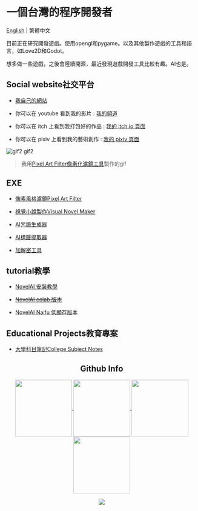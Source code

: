 # 一個台灣的程序開發者
[English](https://github.com/JingShing/JingShing/blob/main/README.md) | 繁體中文

目前正在研究開發遊戲。使用opengl和pygame。以及其他製作遊戲的工具和語言，如Love2D和Godot。

想多做一些遊戲，之後會陸續開源，最近發現遊戲開發工具比較有趣。AI也是。

## Social website社交平台
* [我自己的網站](https://jingshing.com/)

* 你可以在 youtube 看到我的影片 : [我的頻道](https://www.youtube.com/channel/UC2cU-8zZmT8uXfjdTQqD7QQ)

* 你可以在 itch 上看到我打包好的作品 : [我的 itch.io 頁面](https://jingshing.itch.io/)

* 你可以在 pixiv 上看到我的藝術創作 : [我的 pixiv 頁面](https://www.pixiv.net/users/17213989)

![gif2 gif2](https://github.com/JingShing/Pixel-Art-transform-in-python/blob/main/sample/gif2.gif)
> 我用[Pixel Art Filter像素化濾鏡工具](https://jingshing.itch.io/pixel-art-filter)製作的gif

## EXE

* [像素風格濾鏡Pixel Art Filter](https://jingshing.itch.io/pixel-art-filter)

* [視覺小說製作Visual Novel Maker](https://github.com/JingShing/Visual-Novel-Editor)

* [AI咒語生成器](https://github.com/JingShing/AI-Drawing-Spell-Generator)

* [AI標籤提取器](https://github.com/JingShing/AI-image-tag-extractor)

* [加解密工具](https://github.com/JingShing/Encryptor-Decryptor)

## tutorial教學
* [NovelAI 安裝教學](https://github.com/JingShing/NovelAI-installation-tutorial)

* ~~[NovelAI colab 版本](https://github.com/JingShing/novelai-colab-ver)~~

* [NovelAI Naifu 低顯存版本](https://github.com/JingShing/NovelAI-4chan-lowvram-ver)

## Educational Projects教育專案
* [大學科目筆記College Subject Notes](https://github.com/university-subject/.github/blob/main/profile/README.md)

<h2 align="center">Github Info</h2>
<p align="center">
  <a href="https://github.com/JingShing">
    <img align="center"
         height="150em"
         src="https://github-readme-stats.vercel.app/api?username=JingShing&show_icons=true&include_all_commits=true&count_private=true&theme=apprentice&hide_border=true&bg_color=0D1117" />
  </a>
    
  <a href="https://github.com/JingShing">
    <img align="center"
         height="150em"
         src="https://github-readme-streak-stats.herokuapp.com/?user=JingShing&theme=black-ice&hide_border=true&stroke=0000&background=0D1117&ring=e05397&fire=e05397&currStreakLabel=e05397" />
  </a>
  <a href="https://github.com/JingShing">
    <img align="center"
         height="150em"
         src="https://github-readme-stats.vercel.app/api/top-langs?username=JingShing&show_icons=true&include_all_commits=true&count_private=true&theme=apprentice&hide_border=true&bg_color=0D1117&layout=compact"
    />
  </a>
    <a href="https://github.com/JingShing">
    <img align="center"
         height="150em"
         src="https://activity-graph.herokuapp.com/graph?username=JingShing&custom_title=My%20Activity%20Graph!&hide_border=true&bg_color=0D1117&line=fff&point=fff&theme=github" />
  </a>
</p>

<p align="center">
  <a href="https://github.com/JingShing">
    <img
      align="center"
      src="https://github-profile-trophy.vercel.app/?username=JingShing&theme=onedark&no-frame=true&row=1&&margin-w=20&no-bg=true"/>
  </a>
</a>
</p>
